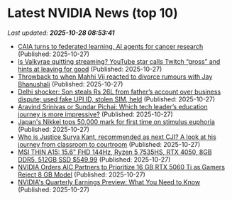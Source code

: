 # Latest NVIDIA News (top 10)
_Last updated: **2025-10-28 08:53:41**_

- [CAIA turns to federated learning, AI agents for cancer research](https://www.techtarget.com/healthtechanalytics/feature/CAIA-turns-to-federated-learning-AI-agents-for-cancer-research) (Published: 2025-10-27)
- [Is Valkyrae quitting streaming? YouTube star calls Twitch “gross” and hints at leaving for good](https://timesofindia.indiatimes.com/world/us-streamers/is-valkyrae-quitting-streaming-youtube-star-calls-twitch-gross-and-hints-at-leaving-for-good/articleshow/124843101.cms) (Published: 2025-10-27)
- [Throwback to when Mahhi Vij reacted to divorce rumours with Jay Bhanushali](https://timesofindia.indiatimes.com/tv/news/hindi/throwback-to-when-mahhi-vij-reacted-to-divorce-rumours-with-jay-bhanushali/articleshow/124843825.cms) (Published: 2025-10-27)
- [Delhi shocker: Son steals Rs 26L from father’s account over business dispute; used fake UPI ID, stolen SIM, held](https://timesofindia.indiatimes.com/city/delhi/man-steals-26-lakh-from-fathers-bank-account-arrested/articleshow/124831089.cms) (Published: 2025-10-27)
- [Aravind Srinivas or Sundar Pichai: Which tech leader’s education journey is more impressive?](https://timesofindia.indiatimes.com/education/news/aravind-srinivas-or-sundar-pichai-which-tech-leaders-education-journey-is-more-impressive/articleshow/124843695.cms) (Published: 2025-10-27)
- [Japan's Nikkei tops 50,000 mark for first time on stimulus euphoria](https://economictimes.indiatimes.com/markets/stocks/news/japans-nikkei-tops-50000-mark-for-first-time-on-stimulus-euphoria/articleshow/124843582.cms) (Published: 2025-10-27)
- [Who is Justice Surya Kant, recommended as next CJI? A look at his journey from classroom to courtroom](https://timesofindia.indiatimes.com/education/news/who-is-justice-surya-kant-recommended-as-next-cji-a-look-at-his-journey-from-classroom-to-courtroom/articleshow/124843490.cms) (Published: 2025-10-27)
- [MSI THIN A15: 15.6" FHD 144Hz, Ryzen 5 7535HS, RTX 4050, 8GB DDR5, 512GB SSD $549.99](https://slickdeals.net/f/18736564-msi-thin-a15-15-6-fhd-144hz-ryzen-5-7535hs-rtx-4050-8gb-ddr5-512gb-ssd-549-99) (Published: 2025-10-27)
- [NVIDIA Orders AIC Partners to Prioritize 16 GB RTX 5060 Ti as Gamers Reject 8 GB Model](https://www.madshrimps.be/news/nvidia-orders-aic-partners-to-prioritize-16-gb-rtx-5060-ti-as-gamers-reject-8-gb-model/) (Published: 2025-10-27)
- [NVIDIA's Quarterly Earnings Preview: What You Need to Know](https://biztoc.com/x/8c3a8affb4ac1f36) (Published: 2025-10-27)
